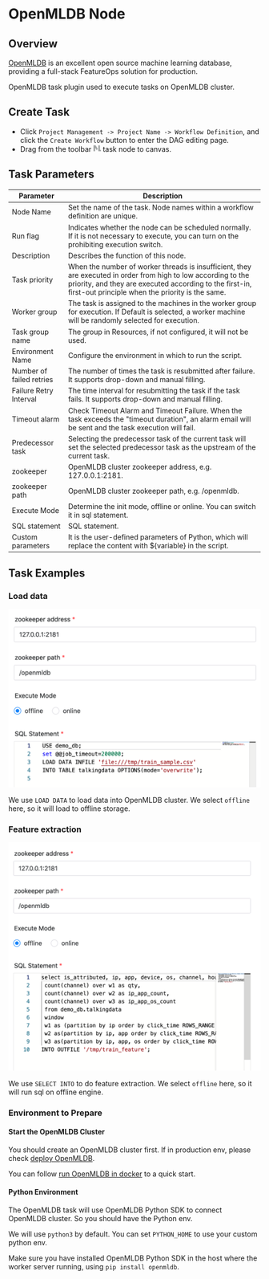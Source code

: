 # OpenMLDB Node

## Overview

[OpenMLDB](https://openmldb.ai/) is an excellent open source machine learning database, providing a full-stack 
FeatureOps solution for production.

OpenMLDB task plugin used to execute tasks on OpenMLDB cluster.

## Create Task

- Click `Project Management -> Project Name -> Workflow Definition`, and click the `Create Workflow` button to enter the DAG editing page.
- Drag from the toolbar <img src="../../../../img/tasks/icons/openmldb.png" width="15"/> task node to canvas.

## Task Parameters

| **Parameter** | **Description** |
| ------- | ---------- |
| Node Name | Set the name of the task. Node names within a workflow definition are unique. |
| Run flag | Indicates whether the node can be scheduled normally. If it is not necessary to execute, you can turn on the prohibiting execution switch. |
| Description | Describes the function of this node. |
| Task priority | When the number of worker threads is insufficient, they are executed in order from high to low according to the priority, and they are executed according to the first-in, first-out principle when the priority is the same. |
| Worker group | The task is assigned to the machines in the worker group for execution. If Default is selected, a worker machine will be randomly selected for execution. |
| Task group name | The group in Resources, if not configured, it will not be used. | 
| Environment Name | Configure the environment in which to run the script. |
| Number of failed retries | The number of times the task is resubmitted after failure. It supports drop-down and manual filling. | 
| Failure Retry Interval | The time interval for resubmitting the task if the task fails. It supports drop-down and manual filling. | 
| Timeout alarm | Check Timeout Alarm and Timeout Failure. When the task exceeds the "timeout duration", an alarm email will be sent and the task execution will fail. |
| Predecessor task | Selecting the predecessor task of the current task will set the selected predecessor task as the upstream of the current task. |
| zookeeper | OpenMLDB cluster zookeeper address, e.g. 127.0.0.1:2181. |
| zookeeper path | OpenMLDB cluster zookeeper path, e.g. /openmldb. |
| Execute Mode | Determine the init mode, offline or online. You can switch it in sql statement. |
| SQL statement | SQL statement. |
| Custom parameters | It is the user-defined parameters of Python, which will replace the content with \${variable} in the script. |

## Task Examples

### Load data

![load data](../../../../img/tasks/demo/openmldb-load-data.png)

We use `LOAD DATA` to load data into OpenMLDB cluster. We select `offline` here, so it will load to offline storage.

### Feature extraction

![fe](../../../../img/tasks/demo/openmldb-feature-extraction.png)

We use `SELECT INTO` to do feature extraction. We select `offline` here, so it will run sql on offline engine.

### Environment to Prepare

#### Start the OpenMLDB Cluster

You should create an OpenMLDB cluster first. If in production env, please check [deploy OpenMLDB](https://openmldb.ai/docs/en/v0.5/deploy/install_deploy.html).

You can follow [run OpenMLDB in docker](https://openmldb.ai/docs/zh/v0.5/quickstart/openmldb_quickstart.html#id11)
to a quick start.

#### Python Environment

The OpenMLDB task will use OpenMLDB Python SDK to connect OpenMLDB cluster. So you should have the Python env.

We will use `python3` by default. You can set `PYTHON_HOME` to use your custom python env.

Make sure you have installed OpenMLDB Python SDK in the host where the worker server running, using `pip install openmldb`.
